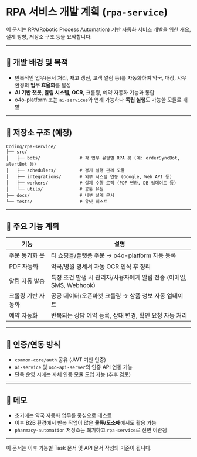 # RPA 서비스 개발 계획 (`rpa-service`)

이 문서는 RPA(Robotic Process Automation) 기반 자동화 서비스 개발을 위한 개요, 설계 방향, 저장소 구조 등을 요약합니다.

---

## 🎯 개발 배경 및 목적

- 반복적인 업무(문서 처리, 재고 갱신, 고객 알림 등)를 자동화하여 약국, 매장, 사무환경의 **업무 효율화**를 달성
- **AI 기반 챗봇, 알림 시스템, OCR**, 크롤링, 예약 자동화 기능과 통합
- o4o-platform 또는 `ai-services`와 연계 가능하나 **독립 실행**도 가능한 모듈로 개발

---

## 🧱 저장소 구조 (예정)

```
Coding/rpa-service/
├── src/
│   ├── bots/               # 각 업무 유형별 RPA 봇 (예: orderSyncBot, alertBot 등)
│   ├── schedulers/         # 정기 실행 관리 모듈
│   ├── integrations/       # 외부 시스템 연동 (Google, Web API 등)
│   ├── workers/            # 실제 수행 로직 (PDF 변환, DB 업데이트 등)
│   └── utils/              # 공통 유틸
├── docs/                   # 내부 설계 문서
└── tests/                  # 유닛 테스트
```

---

## 🔄 주요 기능 계획

| 기능 | 설명 |
|------|------|
| 주문 동기화 봇 | 타 쇼핑몰/플랫폼 주문 → o4o-platform 자동 등록 |
| PDF 자동화 | 약국/병원 명세서 자동 OCR 인식 후 정리 |
| 알림 자동 발송 | 특정 조건 발생 시 관리자/사용자에게 알림 전송 (이메일, SMS, Webhook) |
| 크롤링 기반 자동화 | 공공 데이터/오픈마켓 크롤링 → 상품 정보 자동 업데이트 |
| 예약 자동화 | 반복되는 상담 예약 등록, 상태 변경, 확인 요청 자동 처리 |

---

## 🔐 인증/연동 방식

- `common-core/auth` 공유 (JWT 기반 인증)
- `ai-service` 및 `o4o-api-server`의 인증 API 연동 가능
- 단독 운영 시에는 자체 인증 모듈 도입 가능 (추후 검토)

---

## 📌 메모

- 초기에는 약국 자동화 업무를 중심으로 테스트
- 이후 B2B 환경에서 반복 작업이 많은 **물류/도소매**에서도 활용 가능
- `pharmacy-automation` 저장소는 폐기하고 `rpa-service`로 전면 이관됨

---

이 문서는 이후 기능별 Task 문서 및 API 문서 작성의 기준이 됩니다.
